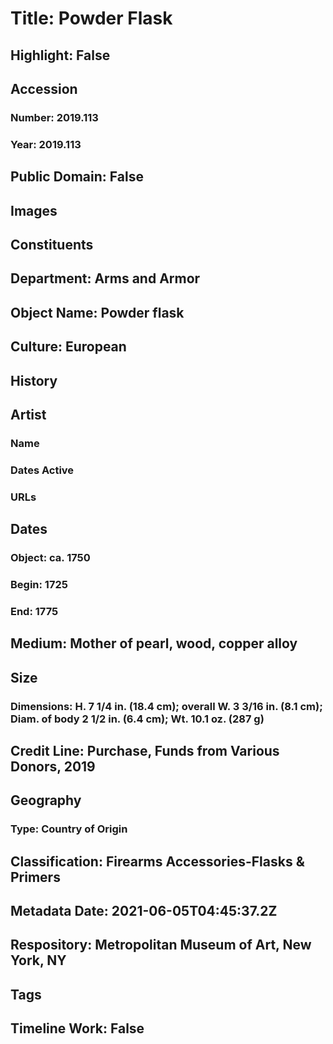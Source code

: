 # Title: Powder Flask
## Highlight: False
## Accession
### Number: 2019.113
### Year: 2019.113
## Public Domain: False
## Images
## Constituents
## Department: Arms and Armor
## Object Name: Powder flask
## Culture: European
## History
## Artist
### Name
### Dates Active
### URLs
## Dates
### Object: ca. 1750
### Begin: 1725
### End: 1775
## Medium: Mother of pearl, wood, copper alloy
## Size
### Dimensions: H. 7 1/4 in. (18.4 cm); overall W. 3 3/16 in. (8.1 cm); Diam. of body 2 1/2 in. (6.4 cm); Wt. 10.1 oz. (287 g)
## Credit Line: Purchase, Funds from Various Donors, 2019
## Geography
### Type: Country of Origin
## Classification: Firearms Accessories-Flasks & Primers
## Metadata Date: 2021-06-05T04:45:37.2Z
## Respository: Metropolitan Museum of Art, New York, NY
## Tags
## Timeline Work: False